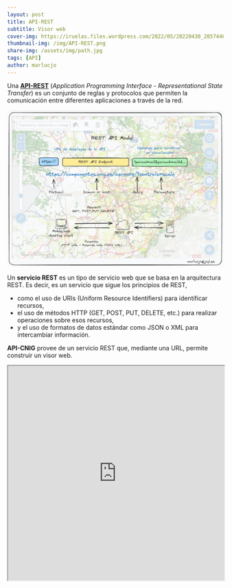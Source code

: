 ```yaml
---
layout: post
title: API-REST
subtitle: Visor web
cover-img: https://iruelas.files.wordpress.com/2022/05/20220430_2057446536397396045096960.jpg
thumbnail-img: /img/API-REST.png
share-img: /assets/img/path.jpg
tags: [API]
author: marlucjo
---
```


Una [**API-REST**](https://mannhowie.com/rest-api) (*Application Programming Interface - Representational State Transfer*) es un conjunto de reglas y protocolos que permiten la comunicación entre diferentes aplicaciones a través de la red.

![API REST](../img/url1.png)

Un **servicio REST** es un tipo de servicio web que se basa en la arquitectura REST. Es decir, es un servicio que sigue los principios de REST, 
- como el uso de URIs (Uniform Resource Identifiers) para identificar recursos,
- el uso de métodos HTTP (GET, POST, PUT, DELETE, etc.) para realizar operaciones sobre esos recursos,
- y el uso de formatos de datos estándar como JSON o XML para intercambiar información.

**API-CNIG** provee de un servicio REST que, mediante una URL, permite construir un visor web.

   
<iframe 
  id="CapaRaster" 
  title="CapaRaster" 
  width="100%" 
  height="500"
   src="https://componentes.cnig.es/api-core/?layers=WMS*Minutas_cartogr%C3%A1ficas*https://www.ign.es/wms/minutas-cartograficas*Minutas*true*false**1.3.0*true*true*false,WMTS*https://www.ign.es/wmts/primera-edicion-mtn*catastrones*GoogleMapsCompatible*WMTSMapaRaster*true*image/jpeg*true*true*false,WMS*Montes_de_UP*https://idecyl.jcyl.es/geoserver/ps/wms*znie_cyl_montes_mup*true*false*1.3.0*true*true*true,WMS*V%C3%ADas_pecuarias_CyL_ejes*https://idecyl.jcyl.es/geoserver/am/wms*znie_cyl_vvpp_ejes*true*false*1.3.0*true*true*true,WMS*Cormarcas_forestales*https://idecyl.jcyl.es/geoserver/su/wms*dt_amb_cyl_comarca*true*false*1.3.0*true*true*true&zoom=8&center=-530658,5105352*false&controls=scaleline,panzoom,panzoombar,rotate,backgroundlayers,location&plugins=fulltoc,vectors,ignsearchlocator,information,measurebar,mousesrs,popup,sharemap">
</iframe>


